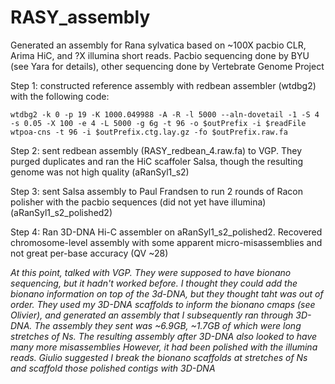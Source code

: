 # RASY_assembly

Generated an assembly for Rana sylvatica based on ~100X pacbio CLR, Arima HiC, and ?X illumina short reads. Pacbio sequencing done by BYU (see Yara for details), other sequencing done by Vertebrate Genome Project

Step 1: constructed reference assembly with redbean assembler (wtdbg2) with the following code:

`wtdbg2 -k 0 -p 19 -K 1000.049988 -A -R -l 5000 --aln-dovetail -1 -S 4 -s 0.05 -X 100 -e 4 -L 5000 -g 6g -t 96 -o $outPrefix -i $readFile
wtpoa-cns -t 96 -i $outPrefix.ctg.lay.gz -fo $outPrefix.raw.fa`

Step 2: sent redbean assembly (RASY_redbean_4.raw.fa) to VGP. They purged duplicates and ran the HiC scaffoler Salsa, though the resulting genome was not high quality (aRanSyl1_s2)

Step 3: sent Salsa assembly to Paul Frandsen to run 2 rounds of Racon polisher with the pacbio sequences (did not yet have illumina) (aRanSyl1_s2_polished2)

Step 4: Ran 3D-DNA Hi-C assembler on aRanSyl1_s2_polished2. Recovered chromosome-level assembly with some apparent micro-misassemblies and not great per-base accuracy (QV ~28)

*At this point, talked with VGP. They were supposed to have bionano sequencing, but it hadn't worked before. I thought they could add the bionano information on top of the 3d-DNA, but they thought taht was out of order. They used my 3D-DNA scaffolds to inform the bionano cmaps (see Olivier), and generated an assembly that I subsequently ran through 3D-DNA. The assembly they sent was ~6.9GB, ~1.7GB of which were long stretches of Ns. The resulting assembly after 3D-DNA also looked to have many more misassemblies However, it had been polished with the illumina reads. Giulio suggested I break the bionano scaffolds at stretches of Ns and scaffold those polished contigs with 3D-DNA* 
